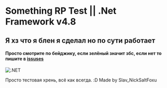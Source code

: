 # Something RP Test || .Net Framework v4.8
## Я хз что я блен я сделал но по сути работает<br>

#### Просто смотрите по бейджику, если зелёный значит збс, если нет то пишите в [issuses](https://github.com/L0calSerVe4/somethingRP-TEST/issues)

![.NET](https://github.com/L0calSerVe4/somethingRP-TEST/workflows/.NET/badge.svg?branch=main)

Просто тестовая хрень, всё как всегда. :D
Made by Slav_NickSaltFoxu


